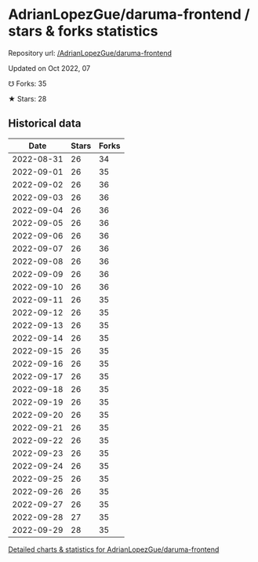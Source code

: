 # AdrianLopezGue/daruma-frontend / stars & forks statistics

Repository url: [/AdrianLopezGue/daruma-frontend](https://github.com/AdrianLopezGue/daruma-frontend)

Updated on Oct 2022, 07

☋ Forks: 35

★ Stars: 28

## Historical data
| Date | Stars | Forks |
|------|-------|-------|
| 2022-08-31 | 26 | 34 | 
| 2022-09-01 | 26 | 35 | 
| 2022-09-02 | 26 | 36 | 
| 2022-09-03 | 26 | 36 | 
| 2022-09-04 | 26 | 36 | 
| 2022-09-05 | 26 | 36 | 
| 2022-09-06 | 26 | 36 | 
| 2022-09-07 | 26 | 36 | 
| 2022-09-08 | 26 | 36 | 
| 2022-09-09 | 26 | 36 | 
| 2022-09-10 | 26 | 36 | 
| 2022-09-11 | 26 | 35 | 
| 2022-09-12 | 26 | 35 | 
| 2022-09-13 | 26 | 35 | 
| 2022-09-14 | 26 | 35 | 
| 2022-09-15 | 26 | 35 | 
| 2022-09-16 | 26 | 35 | 
| 2022-09-17 | 26 | 35 | 
| 2022-09-18 | 26 | 35 | 
| 2022-09-19 | 26 | 35 | 
| 2022-09-20 | 26 | 35 | 
| 2022-09-21 | 26 | 35 | 
| 2022-09-22 | 26 | 35 | 
| 2022-09-23 | 26 | 35 | 
| 2022-09-24 | 26 | 35 | 
| 2022-09-25 | 26 | 35 | 
| 2022-09-26 | 26 | 35 | 
| 2022-09-27 | 26 | 35 | 
| 2022-09-28 | 27 | 35 | 
| 2022-09-29 | 28 | 35 | 


[Detailed charts & statistics for AdrianLopezGue/daruma-frontend](https://reviewgithub.com/rep/AdrianLopezGue/daruma-frontend)
